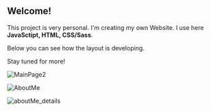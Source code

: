 ## Welcome! 
This project is very personal. I'm creating my own Website. 
I use here **JavaSctipt, HTML, CSS/Sass**.

Below you can see how the layout is developing.

Stay tuned for more!

![MainPage2](https://user-images.githubusercontent.com/43984219/135061133-a6f1ba01-0f97-4ba1-89d4-863257b9fcfc.png)


![AboutMe](https://user-images.githubusercontent.com/43984219/135915137-5c45e52c-fcf9-4cac-97ca-f9332afb5951.png)


![aboutMe_details](https://user-images.githubusercontent.com/43984219/136711373-ab97340d-2b5c-487b-a938-837d92a2ef07.png)
